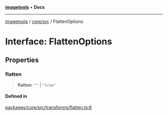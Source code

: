 [**imagetools**](../../../README.md) • **Docs**

***

[imagetools](../../../modules.md) / [core/src](../README.md) / FlattenOptions

# Interface: FlattenOptions

## Properties

### flatten

> **flatten**: `""` \| `"true"`

#### Defined in

[packages/core/src/transforms/flatten.ts:6](https://github.com/JonasKruckenberg/imagetools/blob/b6421598cd4879d5c28755c1d558f8b5955cc5a1/packages/core/src/transforms/flatten.ts#L6)

